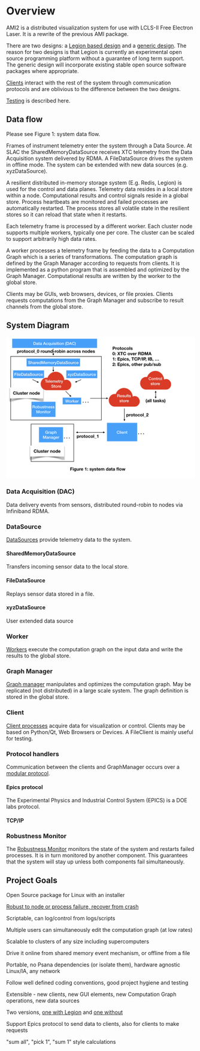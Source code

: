 # Overview

AMI2 is a distributed visualization system for use with LCLS-II Free Electron Laser.
It is a rewrite of the previous AMI package.

There are two designs:
a [Legion based design](legion_design.md)
and a [generic design](generic_design.md).
The reason for two designs is that Legion is currently an experimental open source programming platform without
a guarantee of long term support.
The generic design will incorporate existing stable open source software packages where appropriate.

[Clients](client.md) interact with the rest of the system through communication protocols and
are oblivious to the difference between the two designs.

[Testing](testing.md) is described here.

## Data flow
Please see Figure 1: system data flow.

Frames of instrument telemetry enter the system through a Data Source.
At SLAC the SharedMemoryDataSource receives XTC telemetry from the Data Acquisition system delivered by RDMA.
A FileDataSource drives the system in offline mode.
The system can be extended with new data sources (e.g. xyzDataSource).

A resilient distributed in-memory storage system (E.g. Redis, Legion) is used for the control and data planes.
Telemetry data resides in a local store within a node.
Computational results and control signals reside in a global store.
Process heartbeats are monitored and failed processes are automatically restarted.
The process stores all volatile state in the resilient stores so it can reload that state when it restarts.

Each telemetry frame is processed by a different worker.
Each cluster node supports multiple workers, typically one per core.
The cluster can be scaled to support arbitrarily high data rates.

A worker processes a telemetry frame by feeding the data to a Computation Graph which is a series of transformations.
The computation graph is defined by the Graph Manager according to requests from clients.
It is implemented as a python program that is assembled and optimized by the Graph Manager.
Computational results are written by the worker to the global store.

Clients may be GUIs, web browsers, devices, or file proxies.
Clients requests computations from the Graph Manager and subscribe to result channels from the global store.





## System Diagram

<img src="images/AMI2_system_diagram/AMI2_system_diagram.001.jpeg" width=800>

### Data Acquisition (DAC)
Data delivery events from sensors, distributed round-robin to nodes via Infiniband RDMA.

### DataSource
[DataSources](data_source.md) provide telemetry data to the system.
#### SharedMemoryDataSource
Transfers incoming sensor data to the local store.
#### FileDataSource
Replays sensor data stored in a file.
#### xyzDataSource
User extended data source

### Worker
[Workers](worker.md) execute the computation graph on the input data and write the results to the global store.


### Graph Manager
[Graph manager](graph_manager.md) manipulates and optimizes the computation graph.
May be replicated (not distributed) in a large scale system.
The graph definition is stored in the global store.

### Client
[Client processes](client.md) acquire data for visualization or control.
Clients may be based on Python/Qt, Web Browsers or Devices.
A FileClient is mainly useful for testing.


### Protocol handlers
Communication between the clients and GraphManager occurs over a [modular protocol](protocol.md).
#### Epics protocol
The Experimental Physics and Industrial Control System (EPICS) is a DOE labs protocol.
#### TCP/IP

### Robustness Monitor
The [Robustness Monitor](robustness.md) monitors the state of the system and restarts failed processes.
It is in turn monitored by another component.
This guarantees that the system will stay up unless both components fail simultaneously.


## Project Goals

Open Source package for Linux with an installer

[Robust to node or process failure, recover from crash](robust.md)

Scriptable, can log/control from logs/scripts

Multiple users can simultaneously edit the computation graph (at low rates)

Scalable to clusters of any size including supercomputers

Drive it online from shared memory event mechanism, or offline from a file

Portable, no Psana dependencies (or isolate them), hardware agnostic Linux/IA, any network

Follow well defined coding conventions, good project hygiene and testing

Extensible - new clients, new GUI elements, new Computation Graph operations, new data sources

Two versions, [one with Legion](legion_design.md) and [one without](generic_design.md)

Support Epics protocol to send data to clients, also for clients to make requests

"sum all", "pick 1", "sum 1" style calculations




